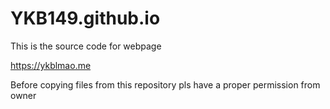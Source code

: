 # YKB149.github.io



This is the source code for webpage


https://ykblmao.me


Before copying files from this repository pls have a proper permission from owner
